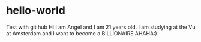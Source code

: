 # hello-world
Test with git hub
Hi I am Angel and I am 21 years old. I am studying at the Vu at Amsterdam and I want to become a BILLIONAIRE AHAHA:)
